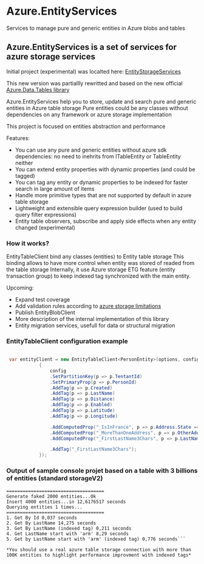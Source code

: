 # Azure.EntityServices
Services to manage pure and generic entities in Azure blobs and tables


## Azure.EntityServices is a set of services for azure storage services
Initial project (experimental) was localted here: [EntityStorageServices](https://github.com/Evodim/EntityStorageServices)

This new version was partiallly rewritted and based on the new official [Azure.Data.Tables library](https://devblogs.microsoft.com/azure-sdk/announcing-the-new-azure-data-tables-libraries/)

Azure.EntityServices help you to store, update and search pure and generic entities in Azure table storage
Pure entities could be any classes without dependencies on any framework or azure storage implementation



This project is focused on entities abstraction and performance
 
Features:

* You can use any pure and generic entities without azure sdk dependencies: no need to inehrits from ITableEntity or TableEntity neither
* You can extend entity properties with dynamic properties (and could be tagged)
* You can tag any entity or dynamic properties to be indexed for faster search in large amount of items
* Handle more primitive types that are not supported by default in azure table storage 
* Lightweight and extensible query expression builder (used to build query filter expressions)
* Entity table observers, subscribe and apply side effects when any entity changed (experimental)
 
### How it works?

EntityTableClient bind any classes (entities) to Entity table storage
This binding allows to have more control when entity was stored of readed from the table storage
Internally, it use Azure storage ETG feature (entity transaction group) to keep indexed tag synchronized with the main entity.

Upcoming:
* Expand test coverage
* Add validation rules according to [azure storage limitations](https://docs.microsoft.com/en-us/azure/azure-resource-manager/management/azure-subscription-service-limits#azure-table-storage-limits)
* Publish EntityBlobClient  
* More description of the internal implementation of this library
* Entity migration services, usefull for data or structural migration

### EntityTableClient configuration example

```csharp
  
 var entityClient = new EntityTableClient<PersonEntity>(options, config =>
            {
                config
                .SetPartitionKey(p => p.TentantId)
                .SetPrimaryProp(p => p.PersonId)
                .AddTag(p => p.Created)
                .AddTag(p => p.LastName)
                .AddTag(p => p.Distance)
                .AddTag(p => p.Enabled)
                .AddTag(p => p.Latitude)
                .AddTag(p => p.Longitude)

                .AddComputedProp("_IsInFrance", p => p.Address.State == "France")
                .AddComputedProp("_MoreThanOneAddress", p => p.OtherAddress.Count > 1)
                .AddComputedProp("_FirstLastName3Chars", p => p.LastName.ToLower()[..3])

                .AddTag("_FirstLastName3Chars");
            });

```


### Output of sample console projet based on a table with 3 billions of entities (standard storageV2)

```
====================================
Generate faked 2000 entities...Ok
Insert 4000 entities...in 12,6176517 seconds
Querying entities 1 times...
====================================
1. Get By Id 0,037 seconds
2. Get By LastName 14,275 seconds
3. Get By LastName (indexed tag) 0,211 seconds
4. Get LastName start with 'arm' 8,29 seconds
5. Get by LastName start with 'arm' (indexed tag) 0,776 seconds```

*You should use a real azure table storage connection with more than 100K entities to highlight performance improvment with indexed tags*

